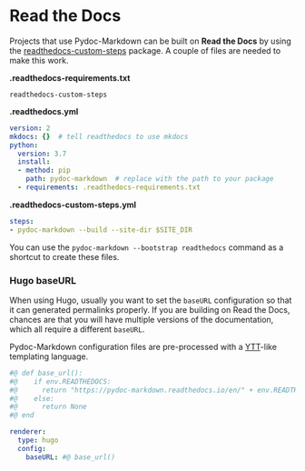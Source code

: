 # Read the Docs

  [readthedocs-custom-steps]: https://pypi.org/project/readthedocs-custom-steps/

Projects that use Pydoc-Markdown can be built on __Read the Docs__ by using the
[readthedocs-custom-steps][] package. A couple of files are needed to make this work.

__.readthedocs-requirements.txt__

```
readthedocs-custom-steps
```

__.readthedocs.yml__

```yml
version: 2
mkdocs: {}  # tell readthedocs to use mkdocs
python:
  version: 3.7
  install:
  - method: pip
    path: pydoc-markdown  # replace with the path to your package
  - requirements: .readthedocs-requirements.txt
```

__.readthedocs-custom-steps.yml__

```yml
steps:
- pydoc-markdown --build --site-dir $SITE_DIR
```

You can use the `pydoc-markdown --bootstrap readthedocs` command as a shortcut to create
these files.

### Hugo baseURL

When using Hugo, usually you want to set the `baseURL` configuration so that it can generated
permalinks properly. If you are building on Read the Docs, chances are that you will have
multiple versions of the documentation, which all require a different `baseURL`.

Pydoc-Markdown configuration files are pre-processed with a [YTT][]-like templating language.

  [YTT]: https://get-ytt.io/

```yml
#@ def base_url():
#@    if env.READTHEDOCS:
#@      return "https://pydoc-markdown.readthedocs.io/en/" + env.READTHEDOCS_VERSION + "/"
#@    else:
#@      return None
#@ end

renderer:
  type: hugo
  config:
    baseURL: #@ base_url()
```
